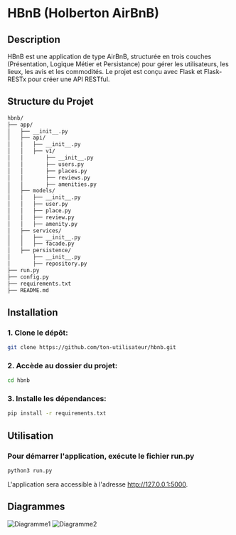 # HBnB (Holberton AirBnB)

## Description

HBnB est une application de type AirBnB, structurée en trois couches (Présentation, Logique Métier et Persistance) pour gérer les utilisateurs, les lieux, les avis et les commodités. Le projet est conçu avec Flask et Flask-RESTx pour créer une API RESTful.

## Structure du Projet

```bash
hbnb/
├── app/
│   ├── __init__.py
│   ├── api/
│   │   ├── __init__.py
│   │   ├── v1/
│   │       ├── __init__.py
│   │       ├── users.py
│   │       ├── places.py
│   │       ├── reviews.py
│   │       ├── amenities.py
│   ├── models/
│   │   ├── __init__.py
│   │   ├── user.py
│   │   ├── place.py
│   │   ├── review.py
│   │   ├── amenity.py
│   ├── services/
│   │   ├── __init__.py
│   │   ├── facade.py
│   ├── persistence/
│       ├── __init__.py
│       ├── repository.py
├── run.py
├── config.py
├── requirements.txt
├── README.md
```

## Installation
### 1. Clone le dépôt:
```bash
git clone https://github.com/ton-utilisateur/hbnb.git
```
### 2. Accède au dossier du projet:
```bash
cd hbnb
```
### 3. Installe les dépendances:
```bash
pip install -r requirements.txt
```

## Utilisation
### Pour démarrer l'application, exécute le fichier **run.py**
```bash
python3 run.py
```

L'application sera accessible à l'adresse http://127.0.0.1:5000.

## Diagrammes

![Diagramme1](https://www.pixenli.com/image/QUlC86V6)
![Diagramme2](https://www.pixenli.com/image/WJ2FbiFz)
